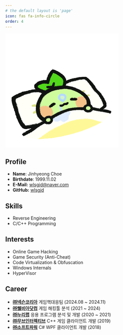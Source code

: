 ```yaml
---
# the default layout is 'page'
icon: fas fa-info-circle
order: 4
---
```


![](/assets/img/avatar5.gif)

## Profile
- **Name**: Jinhyeong Choe
- **Birthdate**: 1999.11.02
- **E-Mail:** wlsgjd@naver.com
- **GitHub:** [wlsgjd](https://github.com/wlsgjd)

## Skills
- Reverse Engineering
- C/C++ Programming

## Interests
- Online Game Hacking
- Game Security (Anti-Cheat)
- Code Virtualization & Obfuscation
- Windows Internals
- HyperVisor

## Career
- **[㈜넥슨코리아](https://www.nexon.com/)** 게임핵대응팀 (2024.08 ~ 2024.11)
- **[㈜웰비아닷컴](https://www.wellbia.com/)** 게임 해킹툴 분석 (2021 ~ 2024)
- **[㈜누리랩](https://www.nurilab.com/)** 응용 프로그램 분석 및 개발 (2020 ~ 2021)
- **[㈜무브인터렉티브](https://www.moveint.io/)** C++ 게임 클라이언트 개발 (2019)
- **[㈜소프트파워](https://www.smartmaker.com/)** C# WPF 클라이언트 개발 (2018)